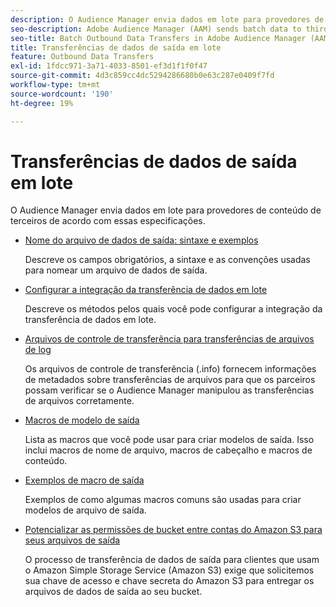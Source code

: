 ```yaml
---
description: O Audience Manager envia dados em lote para provedores de conteúdo de terceiros de acordo com essas especificações.
seo-description: Adobe Audience Manager (AAM) sends batch data to third-party content providers according to these specifications.
seo-title: Batch Outbound Data Transfers in Adobe Audience Manager (AAM)
title: Transferências de dados de saída em lote
feature: Outbound Data Transfers
exl-id: 1fdcc971-3a71-4033-8501-ef3d1f1f0f47
source-git-commit: 4d3c859cc4dc5294286680b0e63c287e0409f7fd
workflow-type: tm+mt
source-wordcount: '190'
ht-degree: 19%

---
```


# Transferências de dados de saída em lote 

O Audience Manager envia dados em lote para provedores de conteúdo de terceiros de acordo com essas especificações.

* [Nome do arquivo de dados de saída: sintaxe e exemplos](/help/using/integration/receiving-audience-data/batch-outbound-transfers/outbound-file-name-contents.md)

   Descreve os campos obrigatórios, a sintaxe e as convenções usadas para nomear um arquivo de dados de saída.

* [Configurar a integração da transferência de dados em lote](batch-server-configuration.md)

   Descreve os métodos pelos quais você pode configurar a integração da transferência de dados em lote.

* [Arquivos de controle de transferência para transferências de arquivos de log](/help/using/integration/receiving-audience-data/batch-outbound-transfers/transfer-control-files.md)

   Os arquivos de controle de transferência (.info) fornecem informações de metadados sobre transferências de arquivos para que os parceiros possam verificar se o Audience Manager manipulou as transferências de arquivos corretamente.

* [Macros de modelo de saída](/help/using/integration/receiving-audience-data/batch-outbound-transfers/outbound-template-macros.md)

   Lista as macros que você pode usar para criar modelos de saída. Isso inclui macros de nome de arquivo, macros de cabeçalho e macros de conteúdo.

* [Exemplos de macro de saída](/help/using/integration/receiving-audience-data/batch-outbound-transfers/outbound-macro-examples.md)

   Exemplos de como algumas macros comuns são usadas para criar modelos de arquivo de saída.

* [Potencializar as permissões de bucket entre contas do Amazon S3 para seus arquivos de saída](/help/using/integration/receiving-audience-data/batch-outbound-transfers/authorize-s3-cross-bucket.md)

   O processo de transferência de dados de saída para clientes que usam o Amazon Simple Storage Service (Amazon S3) exige que solicitemos sua chave de acesso e chave secreta do Amazon S3 para entregar os arquivos de dados de saída ao seu bucket.
